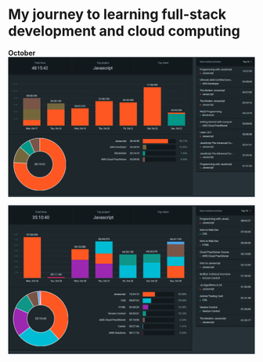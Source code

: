 # My journey to learning full-stack development and cloud computing

**October**
![week-1](https://github.com/Jaycelab/Path/blob/main/Monthly%20Log/October%202022/summary-report.png)

![week-2](https://github.com/Jaycelab/Path/blob/main/Monthly%20Log/October%202022/summary-report-2.png)
